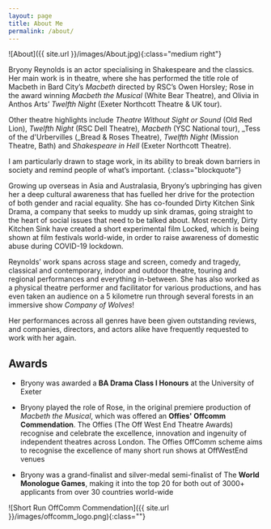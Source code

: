 ```yaml
---
layout: page
title: About Me
permalink: /about/
---
```


![About]({{ site.url }}/images/About.jpg){:class="medium right"}

Bryony Reynolds is an actor specialising in Shakespeare and the classics. Her main work is in theatre, where she has performed the title role of Macbeth in Bard City’s _Macbeth_ directed by RSC’s Owen Horsley; Rose in the award winning _Macbeth the Musical_ (White Bear Theatre), and Olivia in Anthos Arts’ _Twelfth Night_ (Exeter Northcott Theatre & UK tour).

Other theatre highlights include _Theatre Without Sight or Sound_ (Old Red Lion), _Twelfth Night_ (RSC Dell Theatre), _Macbeth_ (YSC National tour), _Tess of the d'Urbervilles (_Bread & Roses Theatre), _Twelfth Night_ (Mission Theatre, Bath) and _Shakespeare in Hell_ (Exeter Northcott Theatre).

I am particularly drawn to stage work, in its ability to break down barriers in society and remind people of what’s important.
{:class="blockquote"}

Growing up overseas in Asia and Australasia, Bryony’s upbringing has given her a deep cultural awareness that has fuelled her drive for the protection of both gender and racial equality. She has co-founded Dirty Kitchen Sink Drama, a company that seeks to muddy up sink dramas, going straight to the heart of social issues that need to be talked about. Most recently, Dirty Kitchen Sink have created a short experimental film Locked, which is being shown at film festivals world-wide, in order to raise awareness of domestic abuse during COVID-19 lockdown.

Reynolds’ work spans across stage and screen, comedy and tragedy, classical and contemporary, indoor and outdoor theatre, touring and regional performances and everything in-between. She has also worked as a physical theatre performer and facilitator for various productions, and has even taken an audience on a 5 kilometre run through several forests in an immersive show _Company of Wolves_!

Her performances across all genres have been given outstanding reviews, and companies, directors, and actors alike have frequently requested to work with her again.

## Awards

* Bryony was awarded a **BA Drama Class I Honours** at the University of Exeter
* Bryony played the role of Rose, in the original premiere production of _Macbeth the Musical_, which was offered an **Offies' Offcomm Commendation**. The Offies (The Off West End Theatre Awards) recognise and celebrate the excellence, innovation and ingenuity of independent theatres across London. The Offies OffComm scheme aims to recognise the excellence of many short run shows at OffWestEnd venues

* Bryony was a grand-finalist and silver-medal semi-finalist of The **World Monologue Games**, making it into the top 20 for both out of 3000+ applicants from over 30 countries world-wide

![Short Run OffComm Commendation]({{ site.url }}/images/offcomm_logo.png){:class=""}




